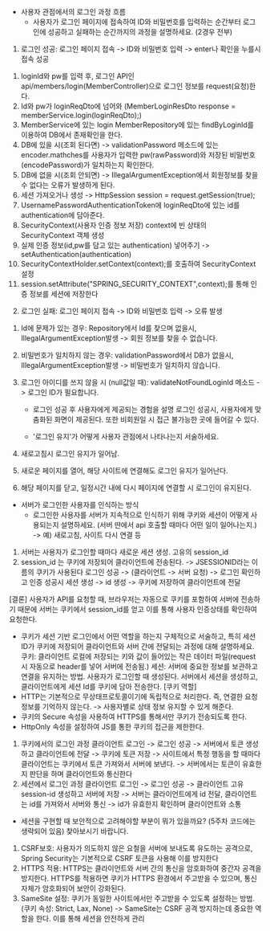 - 사용자 관점에서의 로그인 과정 흐름
    - 사용자가 로그인 페이지에 접속하여 ID와 비밀번호를 입력하는 순간부터 로그인에 성공하고 실패하는 순간까지의 과정을 설명하세요. (2경우 전부)
1) 로그인 성공: 로그인 페이지 접속 -> ID와 비밀번호 입력 -> enter나 확인을 누를시 접속 성공

1. loginId와 pw를 입력 후, 로그인 API인 api/members/login(MemberController)으로 로그인 정보를 request(요청)한다.
2. Id와 pw가 loginReqDto에 넘어와 (MemberLoginResDto response = memberService.login(loginReqDto);)
3. MemberService에 있는 login MemberRepository에 있는 findByLoginId를 이용하여 DB에서 존재확인을 한다.
4. DB에 있을 시(조회 된다면) -> validationPassword 메소드에 있는 encoder.mathches를 사용자가 입력한 pw(rawPassword)와 저장된 비밀번호(encodePassword)가 일치하는지 확인한다.
5. DB에 없을 시(조회 안되면) -> IllegalArgumentException에서 회원정보를 찾을 수 없다는 오류가 발생하게 된다.
6. 세션 가져오거나 생성 -> HttpSession session = request.getSession(true);
7. UsernamePasswordAuthenticationToken에 loginReqDto에 있는 id를 authentication에 담아준다.
8. SecurityContext(사용자 인증 정보 저장) context에 빈 상태의 SecurityContext 객체 생성
9. 실제 인증 정보(id,pw를 담고 있는 authentication) 넣어주기 -> setAuthentication(authentication)
10. SecurityContextHolder.setContext(context);를 호출하여 SecurityContext 설정
11. session.setAttribute("SPRING_SECURITY_CONTEXT",context);를 통해 인증 정보를 세션에 저장한다

2) 로그인 실패: 로그인 페이지 접속 -> ID와 비밀번호 입력 -> 오류 발생
1. Id에 문제가 있는 경우: Repository에서 Id를 찾으며 없을시, IllegalArgumentException발생 -> 회원 정보를 찾을 수 없습니다.
2. 비밀번호가 일치하지 않는 경우: validationPassword에서 DB가 없을시, IllegalArgumentException발생 -> 비밀번호가 일치하지 않습니다.
3. 로그인 아이디를 쓰지 않을 시 (null값일 때): validateNotFoundLoginId 메소드 -> 로그인 ID가 필요합니다.

    - 로그인 성공 후 사용자에게 제공되는 경험을 설명
로그인 성공시, 사용자에게 맞춤화된 화면이 제공된다. 또한 비회원일 시 접근 불가능한 곳에 들어갈 수 있다.

    - '로그인 유지'가 어떻게 사용자 관점에서 나타나는지 서술하세요.
1. 새로고침시 로그인 유지가 일어남.
2. 새로운 페이지를 열어, 해당 사이트에 연결해도 로그인 유지가 일어난다.
3. 해당 페이지를 닫고, 일정시간 내에 다시 페이지에 연결할 시 로그인이 유지된다.


- 서버가 로그인한 사용자를 인식하는 방식
    - 로그인한 사용자를 서버가 지속적으로 인식하기 위해 쿠키와 세션이 어떻게 사용되는지 설명하세요. (서버 딴에서 api 호출할 때마다 어떤 일이 일어나는지.)
  -> 예) 새로고침, 사이트 다시 연결 등
1. 서버는 사용자가 로그인할 때마다 새로운 세션 생성. 고유의 session_id
2. session_id 는 쿠키에 저장되어 클라이언트에 전송된다. -> JSESSIONID라는 이름의 쿠키가 사용된다
   로그인 성공 -> (클라이언트 -> 서버 요청) -> 로그인 확인하고 인증 성공시 세션 생성 -> id 생성 -> 쿠키에 저장하여 클라이언트에 전달

[결론]
사용자가 API를 요청할 때, 브라우저는 자동으로 쿠키를 포함하여 서버에 전송하기 때문에 서버는 쿠키에서 session_id를 얻고 이를 통해 사용자 인증상태를 확인하여 요청한다.

  - 쿠키가 세션 기반 로그인에서 어떤 역할을 하는지 구체적으로 서술하고, 특히 세션 ID가 쿠키에 저장되어 클라이언트와 서버 간에 전달되는 과정에 대해 설명하세요.
    쿠키: 클라이언트 로컬에 저장되는 키와 값이 들어있는 작은 데이터 파일(request시 자동으로 header를 넣어 서버에 전송됨.)
    세션: 서버에 중요한 정보를 보관하고 연결을 유지하는 방법. 사용자가 로그인할 때 생성된다.
    서버에서 세션을 생성하고, 클라이언트에게 세션 Id를 쿠키에 담아 전송한다.
[쿠키 역할]
  - HTTP는 기본적으로 무상태프로토콜이기에 독립적으로 처리한다. 즉, 연결한 요청 정보를 기억하지 않는다. -> 사용자별로 상태 정보 유지할 수 있게 해준다.
  - 쿠키의 Secure 속성을 사용하여 HTTPS를 통해서만 쿠키가 전송되도록 한다.
  - HttpOnly 속성을 설정하여 JS를 통한 쿠키의 접근을 제한한다.
1. 쿠키에서의 로그인 과정
   클라이언트 로그인 -> 로그인 성공 -> 서버에서 토큰 생성하고 클라이언트에 전달 -> 쿠키에 토큰 저장 -> 사이트에서 특정 행동을 할 때마다 클라이언트는 쿠키에서 토큰 가져와서 서버에 보낸다. -> 서버에서는 토큰이 유효한지 판단을 하며 클라이언트와 통신한다
2. 세션에서 로그인 과정
   클라이언트 로그인 -> 로그인 성공 -> 클라이언트 고유 session-id 생성하고 서버에 저장 -> 서버는 클라이언트에게 id 전달, 클라이언트는 id를 가져와서 서버와 통신 -> id가 유효한지 확인하며 클라이언트와 소통

+ 세션을 구현할 때 보안적으로 고려해야할 부분이 뭐가 있을까요? (5주차 코드에는 생략되어 있음) 찾아보시기 바랍니다.
1. CSRF보호: 사용자가 의도하지 않은 요철을 서버에 보내도록 유도하는 공격으로, Spring Security는 기본적으로 CSRF 토큰을 사용해 이를 방지한다
2. HTTPS 적용: HTTPS는 클라이언트와 서버 간의 통신을 암호화하여 중간자 공격을 방지한다. HTTPS를 적용하면 쿠키가 HTTPS 환경에서 주고받을 수 있으며, 통신 자체가 암호화되어 보안이 강화된다.
3. SameSite 설정: 쿠키가 동일한 사이트에서만 주고받을 수 있도록 설정하는 방법. (쿠키 속성: Strict, Lax, None) -> SameSite는 CSRF 공격 방지하는데 중요한 역할을 한다. 이를 통해 세션을 안전하게 관리
